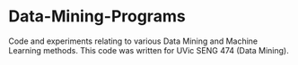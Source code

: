 # Data-Mining-Programs
Code and experiments relating to various Data Mining and Machine Learning methods. This code was written for UVic SENG 474 (Data Mining).
